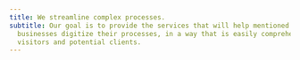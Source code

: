 ```yaml
---
title: We streamline complex processes.
subtitle: Our goal is to provide the services that will help mentioned
  businesses digitize their processes, in a way that is easily comprehensible by
  visitors and potential clients.
---
```

